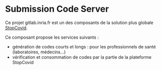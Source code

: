 # Submission Code Server

Ce projet gitlab.inria.fr est un des composants de la solution plus globale [StopCovid](https://gitlab.inria.fr/stopcovid19/accueil/-/blob/master/README.md).

Ce composant propose les services suivants :
* génération de codes courts et longs : pour les professionnels de santé (laboratoires, médecins...)
* vérification et consommation de codes par la partie de la plateforme StopCovid

